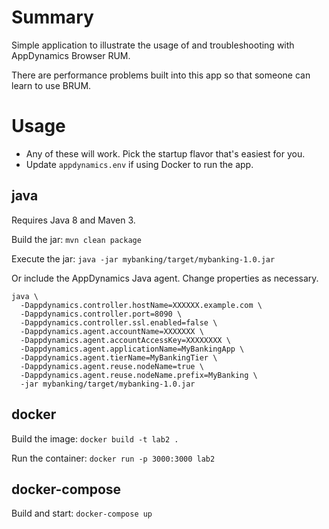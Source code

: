 # Summary
Simple application to illustrate the usage of and troubleshooting with AppDynamics Browser RUM.

There are performance problems built into this app so that someone can learn to use BRUM.

# Usage
* Any of these will work. Pick the startup flavor that's easiest for you.
* Update `appdynamics.env` if using Docker to run the app.

## java
Requires Java 8 and Maven 3.

Build the jar: `mvn clean package`

Execute the jar: `java -jar mybanking/target/mybanking-1.0.jar`

Or include the AppDynamics Java agent. Change properties as necessary.
```
java \
  -Dappdynamics.controller.hostName=XXXXXX.example.com \
  -Dappdynamics.controller.port=8090 \
  -Dappdynamics.controller.ssl.enabled=false \
  -Dappdynamics.agent.accountName=XXXXXXX \
  -Dappdynamics.agent.accountAccessKey=XXXXXXXX \
  -Dappdynamics.agent.applicationName=MyBankingApp \
  -Dappdynamics.agent.tierName=MyBankingTier \
  -Dappdynamics.agent.reuse.nodeName=true \
  -Dappdynamics.agent.reuse.nodeName.prefix=MyBanking \
  -jar mybanking/target/mybanking-1.0.jar
```

## docker
Build the image: `docker build -t lab2 .`

Run the container: `docker run -p 3000:3000 lab2`

## docker-compose
Build and start: `docker-compose up`
